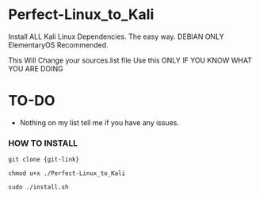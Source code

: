 # Perfect-Linux_to_Kali
Install ALL Kali Linux Dependencies. The easy way. DEBIAN ONLY ElementaryOS Recommended.

This Will Change your sources.list file
Use this ONLY IF YOU KNOW WHAT YOU ARE DOING
# TO-DO 

- Nothing on my list tell me if you have any issues.
### HOW TO INSTALL
```
git clone {git-link}

chmod u+x ./Perfect-Linux_to_Kali

sudo ./install.sh

```
